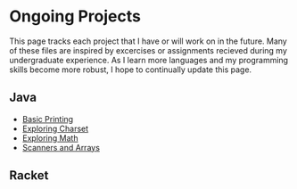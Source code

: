 # Ongoing Projects
This page tracks each project that I have or will work on in the future. Many of these files are inspired
by excercises or assignments recieved during my undergraduate experience. As I learn more languages and my programming
skills become more robust, I hope to continually update this page. 

## Java 
- [Basic Printing](projects/basicPrinting.md)
- [Exploring Charset](projects/charsetPrinting.md)
- [Exploring Math](projects/functions.md)
- [Scanners and Arrays](projects/scannersArray.md)

## Racket


